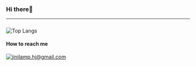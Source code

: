 ### Hi there👏
------
#####



![Top Langs](https://github-readme-stats.vercel.app/api/top-langs/?username=hyojin&layout=compact)
#### How to reach me
<a href="mailto:jinilamp.hj@gmail.com">![jinilamp.hj@gmail.com](https://img.shields.io/badge/Gmail-D14836?style=for-the-badge&logo=gmail&logoColor=white)</a>
<!--
**jinijini-jinilamp/jinijini-jinilamp** is a ✨ _special_ ✨ repository because its `README.md` (this file) appears on your GitHub profile.

Here are some ideas to get you started:

- 🔭 I’m currently working on ...
- 🌱 I’m currently learning ...
- 👯 I’m looking to collaborate on ...
- 🤔 I’m looking for help with ...
- 💬 Ask me about ...
- 📫 How to reach me: ...
- 😄 Pronouns: ...
- ⚡ Fun fact: ...
-->
